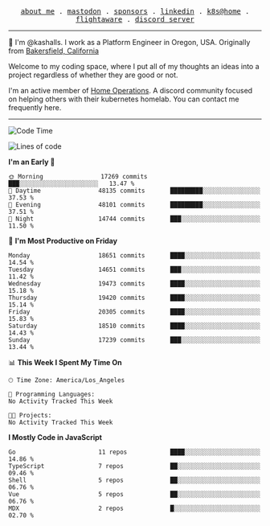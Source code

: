 <p align="center">
  <samp>
    <a href="https://jordanjones.org/">about me</a> .
    <a rel="me" href="https://mastodon.social/@kashall">mastodon</a> .
    <a href="https://github.com/sponsors/kashalls">sponsors</a> .
    <a href="https://linkedin.com/in/jordpjones">linkedin</a> .
    <a href="https://github.com/kashalls/home-cluster">k8s@home</a> .
    <a href="https://flightaware.com/adsb/stats/user/kashalls">flightaware</a> .
    <a href="https://discord.gg/V2WrCfqba9">discord server</a>
  </samp>
</p>

----------------------------------------------------------------

:wave: I'm @kashalls. I work as a Platform Engineer in Oregon, USA. Originally from [Bakersfield, California](https://maps.app.goo.gl/QQMtywTWghpXB6Tu6)

Welcome to my coding space, where I put all of my thoughts an ideas into a project regardless of whether they are good or not.

I'm an active member of [Home Operations](https://discord.gg/home-operations). A discord community focused on helping others with their kubernetes homelab. You can contact me frequently here.

----------------------------------------------------------------
<!--START_SECTION:waka-->
![Code Time](http://img.shields.io/badge/Code%20Time-2%2C484%20hrs%2039%20mins-blue)

![Lines of code](https://img.shields.io/badge/From%20Hello%20World%20I%27ve%20Written-12.2%20million%20lines%20of%20code-blue)

**I'm an Early 🐤** 

```text
🌞 Morning                17269 commits       ███░░░░░░░░░░░░░░░░░░░░░░   13.47 % 
🌆 Daytime                48135 commits       █████████░░░░░░░░░░░░░░░░   37.53 % 
🌃 Evening                48101 commits       █████████░░░░░░░░░░░░░░░░   37.51 % 
🌙 Night                  14744 commits       ███░░░░░░░░░░░░░░░░░░░░░░   11.50 % 
```
📅 **I'm Most Productive on Friday** 

```text
Monday                   18651 commits       ████░░░░░░░░░░░░░░░░░░░░░   14.54 % 
Tuesday                  14651 commits       ███░░░░░░░░░░░░░░░░░░░░░░   11.42 % 
Wednesday                19473 commits       ████░░░░░░░░░░░░░░░░░░░░░   15.18 % 
Thursday                 19420 commits       ████░░░░░░░░░░░░░░░░░░░░░   15.14 % 
Friday                   20305 commits       ████░░░░░░░░░░░░░░░░░░░░░   15.83 % 
Saturday                 18510 commits       ████░░░░░░░░░░░░░░░░░░░░░   14.43 % 
Sunday                   17239 commits       ███░░░░░░░░░░░░░░░░░░░░░░   13.44 % 
```


📊 **This Week I Spent My Time On** 

```text
🕑︎ Time Zone: America/Los_Angeles

💬 Programming Languages: 
No Activity Tracked This Week

🐱‍💻 Projects: 
No Activity Tracked This Week
```

**I Mostly Code in JavaScript** 

```text
Go                       11 repos            ████░░░░░░░░░░░░░░░░░░░░░   14.86 % 
TypeScript               7 repos             ██░░░░░░░░░░░░░░░░░░░░░░░   09.46 % 
Shell                    5 repos             ██░░░░░░░░░░░░░░░░░░░░░░░   06.76 % 
Vue                      5 repos             ██░░░░░░░░░░░░░░░░░░░░░░░   06.76 % 
MDX                      2 repos             █░░░░░░░░░░░░░░░░░░░░░░░░   02.70 % 
```




<!--END_SECTION:waka-->
